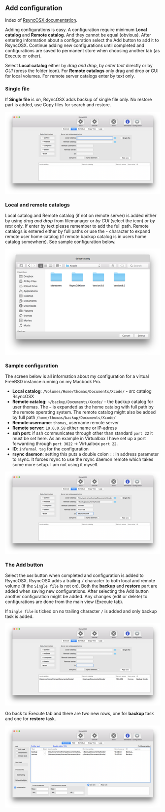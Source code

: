 ## Add configuration

Index of [RsyncOSX documentation](https://rsyncosx.github.io/Documentation/).

Adding configurations is easy. A configuration require minimum **Local catalog** and **Remote catalog**. And they cannot be equal (obvious). After entering information about a configuration select the Add button to add it to RsyncOSX. Continue adding new configurations until completed and configurations are saved to permanent store when choosing another tab (as Execute or other).

Select **Local catalog** either by *drag and drop*, by *enter text* directly or by *GUI* (press the folder icon). For **Remote catalogs** only drag and drop or GUI for local volumes. For remote server catalogs enter by text only.

### Single file

If **Single file** is *on*, RsyncOSX adds backup of single file only. No restore part is added, use Copy files for search and restore.

![New configurations](screenshots/master/add/add1.png)

### Local and remote catalogs

Local catalog and Remote catalog (if not on remote server) is added either by using *drag and drop* from filemanager or *by GUI* (select the icon) or *by text* only. If enter by text please remember to add the full path. Remote catalogs is entered either by full paths or use the `~` character to expand remote user home catalog (if remote backup catalog is in users home catalog somewhere). See sample configuration below.

![Select](screenshots/master/add/add2.png)

### Sample configuration

The screen below is all information about my configuration for a virtual FreeBSD instance running on my Macbook Pro.

- **Local catalog**: `/Volumes/Home/thomas/Documents/Xcode/` - src catalog RsyncOSX
- **Remote catalog**: `~/backup/Documents/Xcode/` - the backup catalog for user thomas. The `~` is expanded as the home catalog with full path by the remote operating system. The remote catalog might also be added by full path `/home/thomas/backup/Documents/Xcode/`
- **Remote username**: `thomas`, username remote server
- **Remote server**: `10.0.0.58` either name or IP-adress
- **ssh port**: if ssh communicates through other than standard `port 22` it must be set here. As an example in Virtualbox I have set up a port forwarding through `port 3022` -> Virtualbox `port 22`.
- **ID**: `informal tag` for the configuration
- **rsync daemon**: setting this puts a double colon `::` in address parameter to rsync. It forces rsync to use the rsync daemon remote which takes some more setup. I am not using it myself.

![Add configuration](screenshots/master/add/add3.png)

### The Add button

Select the `Add` button when completed and configuration is added to RsyncOSX. RsyncOSX adds a trailing `/` character to both local and remote volume (if the `Single file` is not on). Both the **backup** and **restore** part are added when saving new configurations. After selecting the Add button another configuration might be added. Any changes (edit or delete) to configurations are done from the main view (Execute tab).

If `Single file` is ticked on no trailing character `/` is added and only backup task is added.

![Configurations added](screenshots/master/add/add4.png)

Go back to Execute tab and there are two new rows, one for **backup** task and one for **restore** task.

![Backup and restore](screenshots/master/add/add5.png)
